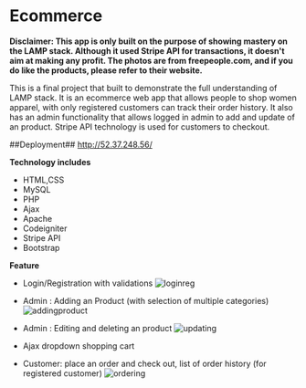 # Ecommerce 


**Disclaimer: This app is only built on the purpose of showing mastery on the LAMP stack. Although it used Stripe API for transactions, it doesn't aim at making any profit. The photos are from freepeople.com, and if you do like the products, please refer to their website.** 



This is a final project that built to demonstrate the full understanding of LAMP stack. It is an ecommerce web app that allows people to shop women apparel, with only registered customers can track their order history. It also has an admin
functionality that allows logged in admin to add and update of an product. Stripe API technology is used for customers to checkout.



##Deployment##
http://52.37.248.56/


**Technology includes**
- HTML,CSS
- MySQL
- PHP
- Ajax
- Apache
- Codeigniter
- Stripe API
- Bootstrap




**Feature**
- Login/Registration with validations
![loginreg](https://cloud.githubusercontent.com/assets/15684513/13445466/1f4c6574-dfc1-11e5-8220-98fb06c6b705.gif)

- Admin : Adding an Product (with selection of multiple categories) 
![addingproduct](https://cloud.githubusercontent.com/assets/15684513/13445555/c06b68a6-dfc1-11e5-8078-4363fe0c9719.gif)


- Admin : Editing and deleting an product
![updating](https://cloud.githubusercontent.com/assets/15684513/13445656/5a6c7b52-dfc2-11e5-9bde-dee33e874841.gif)


- Ajax dropdown shopping cart 
- Customer: place an order and check out, list of order history (for registered customer)
![ordering](https://cloud.githubusercontent.com/assets/15684513/13445832/7c5d3778-dfc3-11e5-84ad-e172eaa7cf7f.gif)
